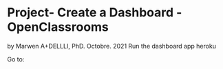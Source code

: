 # Project- Create a Dashboard - OpenClassrooms
by Marwen A+DELLLI, PhD. Octobre. 2021
Run the dashboard app heroku

Go to: 
